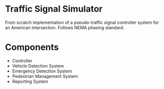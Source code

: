 # Traffic Signal Simulator
From scratch implementation of a pseudo-traffic signal controller system for an American intersection. Follows NEMA phasing standard.

# Components
- Controller
- Vehicle Detection System
- Emergency Detection System
- Pedestrian Management System
- Reporting System